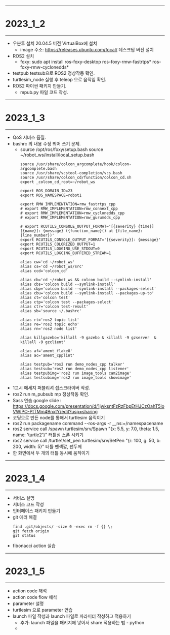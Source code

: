- - -
# 2023_1_2
- - -
* 우분투 설치 20.04.5 버전 VirtualBox에 설치
    * image 주소: https://releases.ubuntu.com/focal/ 데스크탑 버전 설치
* ROS2 설치
    * foxy: sudo apt install ros-foxy-desktop ros-foxy-rmw-fastrtps* ros-foxy-rmw-cyclonedds*
* testpub testsub으로 ROS2 정상작동 확인.
* turtlesim_node 실행 후 teleop 으로 움직임 확인.
* ROS2 파이썬 패키지 만들기.
    * mpub.py 파일 코드 작성.


- - - 
# 2023_1_3
- - -
* QoS 서비스 품질.
* bashrc 의 내용 수정 띄어 쓰기 문제.
    * source /opt/ros/foxy/setup.bash source ~/robot_ws/install/local_setup.bash
        ```
        source /usr/share/colcon_argcomplete/hook/colcon-argcomplete.bash
        source /usr/share/vcstool-completion/vcs.bash
        source /usr/share/colcon_cd/function/colcon_cd.sh
        export _colcon_cd_root=~/robot_ws

        export ROS_DOMAIN_ID=23
        export ROS_NAMESPACE=robot1

        export RMW_IMPLEMENTATION=rmw_fastrtps_cpp
        # export RMW_IMPLEMENTATION=rmw_connext_cpp
        # export RMW_IMPLEMENTATION=rmw_cyclonedds_cpp
        # export RMW_IMPLEMENTATION=rmw_gurumdds_cpp

        # export RCUTILS_CONSOLE_OUTPUT_FORMAT='[{severity} {time}] [{name}]: {message} ({function_name}() at {file_name}:{line_number})'
        export RCUTILS_CONSOLE_OUTPUT_FORMAT='[{severity}]: {message}'
        export RCUTILS_COLORIZED_OUTPUT=1
        export RCUTILS_LOGGING_USE_STDOUT=0
        export RCUTILS_LOGGING_BUFFERED_STREAM=1

        alias cw='cd ~/robot_ws'
        alias cs='cd ~/robot_ws/src'
        alias ccd='colcon_cd'

        alias cb='cd ~/robot_ws && colcon build --symlink-install'
        alias cbs='colcon build --symlink-install'
        alias cbp='colcon build --symlink-install --packages-select'
        alias cbu='colcon build --symlink-install --packages-up-to'
        alias ct='colcon test'
        alias ctp='colcon test --packages-select'
        alias ctr='colcon test-result'
        alias sb='source ~/.bashrc'

        alias rt='ros2 topic list'
        alias re='ros2 topic echo'
        alias rn='ros2 node list'

        alias killgazebo='killall -9 gazebo & killall -9 gzserver  & killall -9 gzclient'

        alias af='ament_flake8'
        alias ac='ament_cpplint'

        alias testpub='ros2 run demo_nodes_cpp talker'
        alias testsub='ros2 run demo_nodes_cpp listener'
        alias testpubimg='ros2 run image_tools cam2image'
        alias testsubimg='ros2 run image_tools showimage'
        ```
* 1교시 메세지 퍼블리셔 섭스크라이버 작성.
* ros2 run m_pubsub mp 정상작동 확인.
* Sass 연습 google slide : https://docs.google.com/presentation/d/1jwksntFzRzFbpEtHJCzOahT5loVWIPO-PtTMm4BnxtY/edit?usp=sharing
* 코딩으로 만든 node를 통해서 turtlesim 움직이기
* ros2 run packagename command --ros-args -r __ns:=/namespacename
* ros2 service call /spawn turtlesim/srv/Spawn "{x: 5.5, y: 7.0, theta: 1.5, name: 'turtle2'}" 터틀심 스폰 시키기
* ros2 service call /turtle1/set_pen turtlesim/srv/SetPen "{r: 100, g: 50, b: 200, width: 5}" 터틀 팬색깔, 팬두께 
* 한 화면에서 두 개의 터틀 동시에 움직이기

- - - 
# 2023_1_4
- - -
* 서비스 설명
* 서비스 코드 작성
* 인터페이스 패키지 만들기
* git 에러 해결
    ```
    find .git/objects/ -size 0 -exec rm -f {} \;
    git fetch origin
    git status
    ```
* fibonacci action 실습

- - - 
# 2023_1_5
- - -
* action code 해석
* action code flow 해석
* parameter 설명
* turtlesim 으로 parameter 연습
* launch 파일 작성과 launch 파일로 파라미터 작성하고 적용하기
    * 추가: launch 파일을 패키지에 넣어서 share 적용하는 법 - python 
    * 